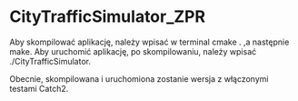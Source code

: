 # CityTrafficSimulator_ZPR


Aby skompilować aplikację, należy wpisać w terminal cmake . ,a następnie make. 
Aby uruchomić aplikację, po skompilowaniu, należy wpisać ./CityTrafficSimulator. 

Obecnie, skompilowana i uruchomiona zostanie wersja z włączonymi testami Catch2. 

